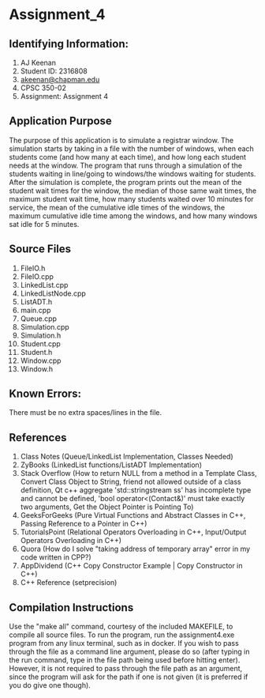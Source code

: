 # Assignment_4

## Identifying Information:
1. AJ Keenan
1. Student ID: 2316808
1. akeenan@chapman.edu
1. CPSC 350-02
1. Assignment: Assignment 4

## Application Purpose
The purpose of this application is to simulate a registrar window. The simulation starts by taking in a file with the number of windows, when each students come (and how many at each time), and how long each student needs at the window. The program that runs through a simulation of the students waiting in line/going to windows/the windows waiting for students. After the simulation is complete, the program prints out the mean of the student wait times for the window, the median of those same wait times, the maximum student wait time, how many students waited over 10 minutes for service, the mean of the cumulative idle times of the windows, the maximum cumulative idle time among the windows, and how many windows sat idle for 5 minutes.

## Source Files
1. FileIO.h
1. FileIO.cpp
1. LinkedList.cpp
1. LinkedListNode.cpp
1. ListADT.h
1. main.cpp
1. Queue.cpp
1. Simulation.cpp
1. Simulation.h
1. Student.cpp
1. Student.h
1. Window.cpp
1. Window.h

## Known Errors:
There must be no extra spaces/lines in the file.

## References
1. Class Notes (Queue/LinkedList Implementation, Classes Needed)
1. ZyBooks (LinkedList functions/ListADT Implementation)
1. Stack Overflow (How to return NULL from a method in a Template Class, Convert Class Object to String, friend not allowed outside of a class definition, Qt c++ aggregate 'std::stringstream ss' has incomplete type and cannot be defined, 'bool operator<(Contact&)' must take exactly two arguments, Get the Object Pointer is Pointing To)
1. GeeksForGeeks (Pure Virtual Functions and Abstract Classes in C++, Passing Reference to a Pointer in C++)
1. TutorialsPoint (Relational Operators Overloading in C++, Input/Output Operators Overloading in C++)
1. Quora (How do I solve "taking address of temporary array" error in my code written in CPP?)
1. AppDividend (C++ Copy Constructor Example | Copy Constructor in C++)
1. C++ Reference (setprecision)

## Compilation Instructions
Use the "make all" command, courtesy of the included MAKEFILE, to compile all source files. To run the program, run the assignment4.exe program from any linux terminal, such as in docker. If you wish to pass through the file as a command line argument, please do so (after typing in the run command, type in the file path being used before hitting enter). However, it is not required to pass through the file path as an argument, since the program will ask for the path if one is not given (it is preferred if you do give one though).
